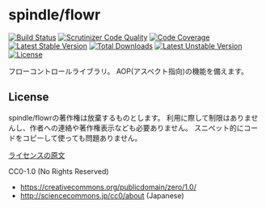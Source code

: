 spindle/flowr
============

[![Build Status](https://travis-ci.org/spindle/spindle-flowr.svg?branch=master)](https://travis-ci.org/spindle/spindle-flowr)
[![Scrutinizer Code Quality](https://scrutinizer-ci.com/g/spindle/spindle-flowr/badges/quality-score.png?b=master)](https://scrutinizer-ci.com/g/spindle/spindle-flowr/?branch=master)
[![Code Coverage](https://scrutinizer-ci.com/g/spindle/spindle-flowr/badges/coverage.png?b=master)](https://scrutinizer-ci.com/g/spindle/spindle-flowr/?branch=master)
[![Latest Stable Version](https://poser.pugx.org/spindle/flowr/v/stable.png)](https://packagist.org/packages/spindle/flowr)
[![Total Downloads](https://poser.pugx.org/spindle/flowr/downloads.png)](https://packagist.org/packages/spindle/flowr)
[![Latest Unstable Version](https://poser.pugx.org/spindle/flowr/v/unstable.png)](https://packagist.org/packages/spindle/flowr)
[![License](https://poser.pugx.org/spindle/flowr/license.png)](https://packagist.org/packages/spindle/flowr)

フローコントロールライブラリ。
AOP(アスペクト指向)の機能を備えます。


License
------------

spindle/flowrの著作権は放棄するものとします。
利用に際して制限はありませんし、作者への連絡や著作権表示なども必要ありません。
スニペット的にコードをコピーして使っても問題ありません。

[ライセンスの原文](LICENSE)

CC0-1.0 (No Rights Reserved)
- https://creativecommons.org/publicdomain/zero/1.0/
- http://sciencecommons.jp/cc0/about (Japanese)

